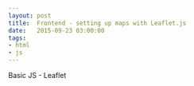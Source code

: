 ```yaml
---
layout: post
title:  Frontend - setting up maps with Leaflet.js
date:   2015-09-23 03:00:00
tags:
- html
- js
---
```


Basic JS - Leaflet
